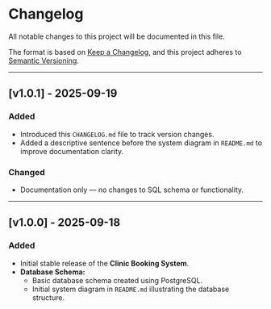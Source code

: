 # Changelog

All notable changes to this project will be documented in this file.

The format is based on [Keep a Changelog](https://keepachalog.com/en/1.0.0/),
and this project adheres to [Semantic Versioning](https://semver.org/spec/v2.0.0.html).

---

## [v1.0.1] - 2025-09-19
### Added
- Introduced this `CHANGELOG.md` file to track version changes.
- Added a descriptive sentence before the system diagram in `README.md` to improve documentation clarity.

### Changed
- Documentation only — no changes to SQL schema or functionality.

---

## [v1.0.0] - 2025-09-18
### Added
- Initial stable release of the **Clinic Booking System**.
- **Database Schema:**
  - Basic database schema created using PostgreSQL.
  - Initial system diagram in `README.md` illustrating the database structure.
